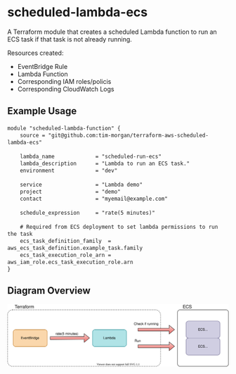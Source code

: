 # scheduled-lambda-ecs

A Terraform module that creates a scheduled Lambda function to run an ECS task if that task is not already running.

Resources created:
*  EventBridge Rule
*  Lambda Function
*  Corresponding IAM roles/policis
*  Corresponding CloudWatch Logs 

## Example Usage
```hcl
module "scheduled-lambda-function" {
    source = "git@github.com:tim-morgan/terraform-aws-scheduled-lambda-ecs"

    lambda_name             = "scheduled-run-ecs"
    lambda_description      = "Lambda to run an ECS task."
    environment             = "dev"

    service                 = "Lambda demo"
    project                 = "demo"
    contact                 = "myemail@example.com"

    schedule_expression     = "rate(5 minutes)"

    # Required from ECS deployment to set lambda permissions to run the task
    ecs_task_definition_family  = aws_ecs_task_definition.example_task.family
    ecs_task_execution_role_arn = aws_iam_role.ecs_task_execution_role.arn
}
```


## Diagram Overview
![Overview diagram of module](docs/diagram_overview.svg)
